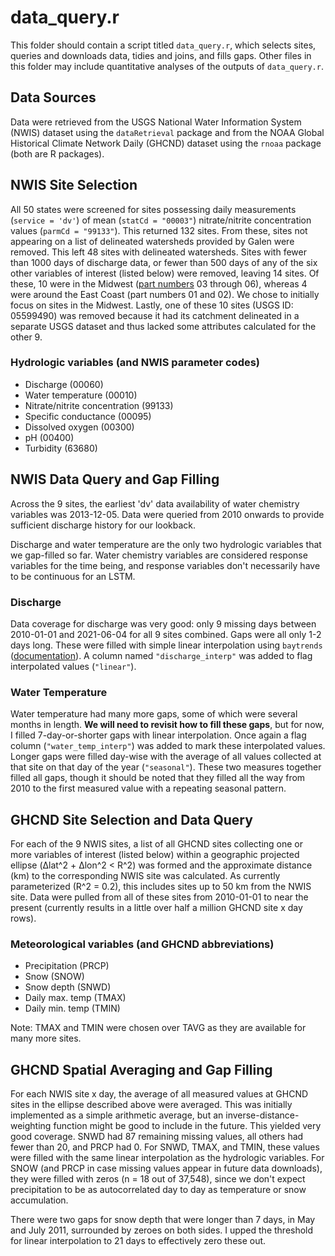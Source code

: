 # data_query.r

This folder should contain a script titled `data_query.r`, which selects sites, queries and downloads data, tidies and joins, and fills gaps. Other files in this folder may include quantitative analyses of the outputs of `data_query.r`.

## Data Sources 

Data were retrieved from the USGS National Water Information System (NWIS) dataset using the `dataRetrieval` package and from the NOAA Global Historical Climate Network Daily (GHCND) dataset using the `rnoaa` package (both are R packages).

## NWIS Site Selection

All 50 states were screened for sites possessing daily measurements (`service = 'dv'`) of mean (`statCd = "00003"`) nitrate/nitrite concentration values (`parmCd = "99133"`). This returned 132 sites. From these, sites not appearing on a list of delineated watersheds provided by Galen were removed. This left 48 sites with delineated watersheds. Sites with fewer than 1000 days of discharge data, or fewer than 500 days of any of the six other variables of interest (listed below) were removed, leaving 14 sites. Of these, 10 were in the Midwest ([part numbers](https://help.waterdata.usgs.gov/faq/sites/do-station-numbers-have-any-particular-meaning) 03 through 06), whereas 4 were around the East Coast (part numbers 01 and 02). We chose to initially focus on sites in the Midwest. Lastly, one of these 10 sites (USGS ID: 05599490) was removed because it had its catchment delineated in a separate USGS dataset and thus lacked some attributes calculated for the other 9.

### Hydrologic variables (and NWIS parameter codes)

- Discharge (00060)
- Water temperature (00010)
- Nitrate/nitrite concentration (99133)
- Specific conductance (00095)
- Dissolved oxygen (00300)
- pH (00400)
- Turbidity (63680)

## NWIS Data Query and Gap Filling

Across the 9 sites, the earliest 'dv' data availability of water chemistry variables was 2013-12-05. Data were queried from 2010 onwards to provide sufficient discharge history for our lookback.

Discharge and water temperature are the only two hydrologic variables that we gap-filled so far. Water chemistry variables are considered response variables for the time being, and response variables don't necessarily have to be continuous for an LSTM.

### Discharge

Data coverage for discharge was very good: only 9 missing days between 2010-01-01 and 2021-06-04 for all 9 sites combined. Gaps were all only 1-2 days long. These were filled with simple linear interpolation using `baytrends` ([documentation](https://www.rdocumentation.org/packages/baytrends/versions/2.0.5/topics/fillMissing)). A column named ``"discharge_interp"`` was added to flag interpolated values (``"linear"``).

### Water Temperature 

Water temperature had many more gaps, some of which were several months in length. __We will need to revisit how to fill these gaps__, but for now, I filled 7-day-or-shorter gaps with linear interpolation. Once again a flag column (``"water_temp_interp"``) was added to mark these interpolated values. Longer gaps were filled day-wise with the average of all values collected at that site on that day of the year (``"seasonal"``). These two measures together filled all gaps, though it should be noted that they filled all the way from 2010 to the first measured value with a repeating seasonal pattern.

## GHCND Site Selection and Data Query

For each of the 9 NWIS sites, a list of all GHCND sites collecting one or more variables of interest (listed below) within a geographic projected ellipse (Δlat^2 + Δlon^2 < R^2) was formed and the approximate distance (km) to the corresponding NWIS site was calculated. As currently parameterized (R^2 = 0.2), this includes sites up to 50 km from the NWIS site. Data were pulled from all of these sites from 2010-01-01 to near the present (currently results in a little over half a million GHCND site x day rows).

### Meteorological variables (and GHCND abbreviations)

- Precipitation (PRCP)
- Snow (SNOW)
- Snow depth (SNWD)
- Daily max. temp (TMAX)
- Daily min. temp (TMIN)

Note: TMAX and TMIN were chosen over TAVG as they are available for many more sites.

## GHCND Spatial Averaging and Gap Filling

For each NWIS site x day, the average of all measured values at GHCND sites in the ellipse described above were averaged. This was initially implemented as a simple arithmetic average, but an inverse-distance-weighting function might be good to include in the future. This yielded very good coverage. SNWD had 87 remaining missing values, all others had fewer than 20, and PRCP had 0. For SNWD, TMAX, and TMIN, these values were filled with the same linear interpolation as the hydrologic variables. For SNOW (and PRCP in case missing values appear in future data downloads), they were filled with zeros (n = 18 out of 37,548), since we don't expect precipitation to be as autocorrelated day to day as temperature or snow accumulation.

There were two gaps for snow depth that were longer than 7 days, in May and July 2011, surrounded by zeroes on both sides. I upped the threshold for linear interpolation to 21 days to effectively zero these out.
